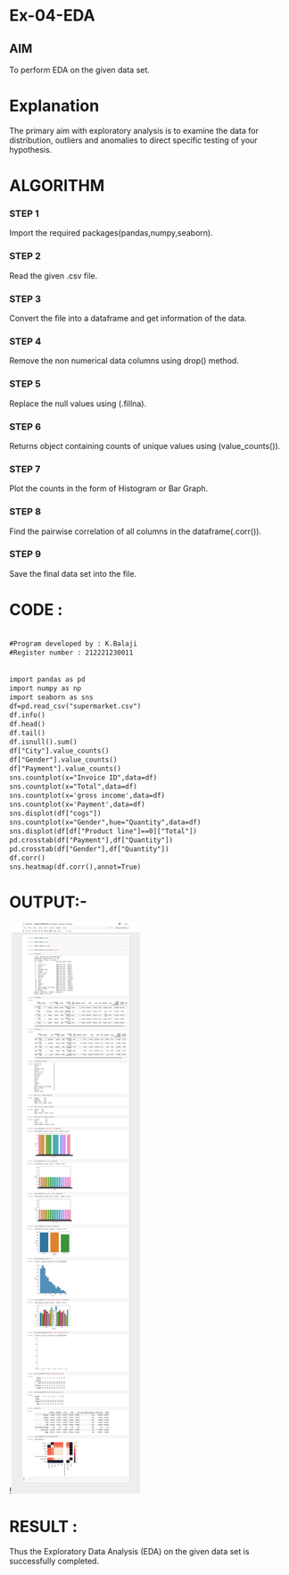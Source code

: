 # Ex-04-EDA

## AIM
To perform EDA on the given data set. 

# Explanation
The primary aim with exploratory analysis is to examine the data for distribution, outliers and 
anomalies to direct specific testing of your hypothesis.

# ALGORITHM
### STEP 1
Import the required packages(pandas,numpy,seaborn).
### STEP 2
Read the given .csv file.
### STEP 3
Convert the file into a dataframe and get information of the data.
### STEP 4
Remove the non numerical data columns using drop() method.
### STEP 5
Replace the null values using (.fillna).
### STEP 6
Returns object containing counts of unique values using (value_counts()).
### STEP 7
Plot the counts in the form of Histogram or Bar Graph.
### STEP 8
Find the pairwise correlation of all columns in the dataframe(.corr()).
### STEP 9
Save the final data set into the file.
# CODE :
~~~

#Program developed by : K.Balaji
#Register number : 212221230011


import pandas as pd
import numpy as np
import seaborn as sns
df=pd.read_csv("supermarket.csv")
df.info()
df.head()
df.tail()
df.isnull().sum()
df["City"].value_counts()
df["Gender"].value_counts()
df["Payment"].value_counts()
sns.countplot(x="Invoice ID",data=df)
sns.countplot(x="Total",data=df)
sns.countplot(x='gross income',data=df)
sns.countplot(x='Payment',data=df)
sns.displot(df["cogs"])
sns.countplot(x="Gender",hue="Quantity",data=df)
sns.displot(df[df["Product line"]==0]["Total"])
pd.crosstab(df["Payment"],df["Quantity"])
pd.crosstab(df["Gender"],df["Quantity"])
df.corr()
sns.heatmap(df.corr(),annot=True)

~~~

# OUTPUT:-
!![GITLOGO](./1.png)

# RESULT :
Thus the Exploratory Data Analysis (EDA) on the given data set is successfully completed.